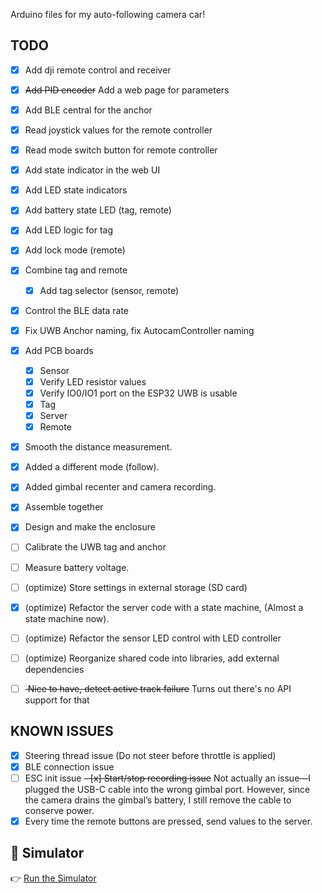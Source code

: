 Arduino files for my auto-following camera car!


## TODO
- [x] Add dji remote control and receiver
- [x] <s>Add PID encoder</s> Add a web page for parameters
- [x] Add BLE central for the anchor
- [x] Read joystick values for the remote controller
- [x] Read mode switch button for remote controller
- [x] Add state indicator in the web UI
- [x] Add LED state indicators
- [x] Add battery state LED (tag, remote)
- [x] Add LED logic for tag
- [x] Add lock mode (remote)
- [x] Combine tag and remote
  - [x] Add tag selector (sensor, remote)
- [x] Control the BLE data rate
- [x] Fix UWB Anchor naming, fix AutocamController naming
- [x] Add PCB boards
  - [x] Sensor
  - [x] Verify LED resistor values
  - [x] Verify IO0/IO1 port on the ESP32 UWB is usable 
  - [x] Tag
  - [x] Server
  - [x] Remote
- [x] Smooth the distance measurement.
- [x] Added a different mode (follow).
- [x] Added gimbal recenter and camera recording.
- [x] Assemble together
- [x] Design and make the enclosure
- [ ] Calibrate the UWB tag and anchor
- [ ] Measure battery voltage.
- [ ] (optimize) Store settings in external storage (SD card)
- [x] (optimize) Refactor the server code with a state machine, (Almost a state machine now).
- [ ] (optimize) Refactor the sensor LED control with LED controller
- [ ] (optimize) Reorganize shared code into libraries, add external dependencies 

- [ ] <s> Nice to have, detect active track failure</s> Turns out there's no API support for that

## KNOWN ISSUES
- [x] Steering thread issue (Do not steer before throttle is applied)
- [x] BLE connection issue
- [ ] ESC init issue
<s>- [x] Start/stop recording issue</s> Not actually an issue—I plugged the USB-C cable into the wrong gimbal port. However, since the camera drains the gimbal’s battery, I still remove the cable to conserve power.
- [x] Every time the remote buttons are pressed, send values to the server.

## 🚗 Simulator

👉 [Run the Simulator](https://yifan-gu.github.io/autocam/simulator.html)
